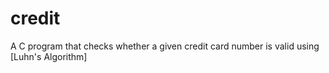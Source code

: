 # credit
 A C program that checks whether a given credit card number is valid using [Luhn's Algorithm]
